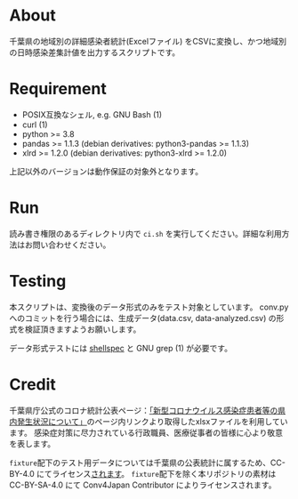 # About

千葉県の地域別の詳細感染者統計(Excelファイル) をCSVに変換し、かつ地域別の日時感染差集計値を出力するスクリプトです。

# Requirement

* POSIX互換なシェル, e.g. GNU Bash (1)
* curl (1)
* python >= 3.8
* pandas >= 1.1.3  (debian derivatives: python3-pandas >= 1.1.3)
* xlrd >= 1.2.0 (debian derivatives: python3-xlrd >= 1.2.0)

上記以外のバージョンは動作保証の対象外となります。

# Run

読み書き権限のあるディレクトリ内で `ci.sh` を実行してください。詳細な利用方法はお問い合わせください。

# Testing

本スクリプトは、変換後のデータ形式のみをテスト対象としています。
conv.py へのコミットを行う場合には、生成データ(data.csv, data-analyzed.csv) の形式を検証頂きますようお願いします。

データ形式テストには [shellspec](@shellspec/shellspec) と GNU grep (1) が必要です。

# Credit

千葉県庁公式のコロナ統計公表ページ：[「新型コロナウイルス感染症患者等の県内発生状況について」](https://www.pref.chiba.lg.jp/shippei/press/2019/ncov-index.html)のページ内リンクより取得したxlsxファイルを利用しています。
感染症対策に尽力されている行政職員、医療従事者の皆様に心より敬意を表します。

`fixture`配下のテスト用データについては千葉県の公表統計に属するため、CC-BY-4.0 にてライセンス[されます](https://www.pref.chiba.lg.jp/seisaku/toukeidata/opendata/riyoukiyaku.html)。
`fixture`配下を除く本リポジトリの素材はCC-BY-SA-4.0 にて Conv4Japan Contributor によりライセンスされます。
